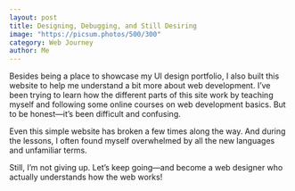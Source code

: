 ```yaml
---
layout: post
title: Designing, Debugging, and Still Desiring
image: "https://picsum.photos/500/300"
category: Web Journey
author: Me
---
```


Besides being a place to showcase my UI design portfolio, I also built this website to help me understand a bit more about web development. I’ve been trying to learn how the different parts of this site work by teaching myself and following some online courses on web development basics. But to be honest—it’s been difficult and confusing.

Even this simple website has broken a few times along the way. And during the lessons, I often found myself overwhelmed by all the new languages and unfamiliar terms.

Still, I’m not giving up. Let’s keep going—and become a web designer who actually understands how the web works!
